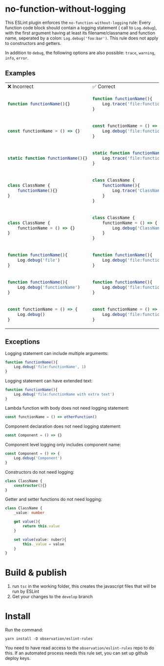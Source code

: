 # no-function-without-logging
This ESLint plugin enforces the `no-function-without-logging` rule: 
Every function code block should contain a logging statement ( call to `Log.debug`), with the first argument having at least its filename/classname and function name, seperated by a colon: `Log.debug('foo:bar')`. 
This rule does not apply to constructors and getters.

In addition to `debug`, the following options are also possible: `trace`, `warning`, `info`, `error`. 

## Examples

<table>
<tr>
<td> ❌ Incorrect </td> <td> ✅ Correct </td>
</tr>
<tr>
<td>

```typescript
function functionName(){}
```
</td>
<td>

```typescript
function functionName(){
    Log.trace('file:functionName');
}
``` 
</td>
</tr>

<tr>
<td>

```typescript
const functionName = () => {}
```
</td>
<td>

```typescript
const functionName = () => {
    Log.debug('file:functionName');
}
```
</td>
</tr>

<tr>
<td>

```typescript
static function functionName(){}
```
</td>
<td>

```typescript
static function functionName(){
    Log.trace('file:functionName');
}
```
</td>
</tr>

<tr>
<td>

```typescript
class ClassName { 
    functionName(){}
}
```
</td>
<td>

```typescript
class ClassName { 
    functionName(){
        Log.trace('ClassName:functionName');
    }
}
```
</td>
</tr>

<tr>
<td>

```typescript
class ClassName { 
    functionName = () => {}
}
```
</td>
<td>

```typescript
class ClassName { 
    functionName = () => {
        Log.debug('ClassName:functionName');
    }
}
```
</td>
</tr>

<tr>
<td>

```typescript
function functionName(){ 
    Log.debug('file')
}
```
</td>
<td>

```typescript
function functionName(){ 
    Log.debug('file:functionName')
}
```
</td>
</tr>

<tr>
<td>

```typescript
function functionName(){ 
    Log.debug('functionName')
}
```
</td>
<td>

```typescript
function functionName(){ 
    Log.debug('file:functionName')
}
```
</td>
</tr>

<tr>
<td>

```typescript
const functionName = () => { 
    Log.debug()
}
```
</td>
<td>

```typescript
const functionName = () => { 
    Log.debug('file:functionName')
}
```
</td>
</tr>
</table>

## Exceptions

Logging statement can include multiple arguments:
```typescript
function functionName(){ 
    Log.debug('file:functionName', 1)
}
```

Logging statement can have extended text:
```typescript
function functionName(){ 
    Log.debug('file:functionName with extra text')
}
```

Lambda function with body does not need logging statement:
```typescript
const functionName = () => otherFunction()
```

Component declaration does not need logging statement:
```typescript
const Component = () => {}
```

Component level logging only includes component name:
```typescript
const Component = () => { 
    Log.debug('Component') 
}
```

Constructors do not need logging:
```typescript
class ClassName {
    constructor(){}
}
```

Getter and setter functions do not need logging:
```typescript
class ClassName {
    _value: number

    get value(){
        return this.value
    }

    set value(value: nuber){
        this._value = value
    }
}
```

# Build & publish

1. run `tsc` in the working folder, this creates the javascript files that will be run by ESLint
2. Get your changes to the `develop` branch

# Install
Run the command:
```shell
yarn install -D observation/eslint-rules
```
You need to have read access to the `observation/eslint-rules` repo to do this. If an automated process needs this rule set, you can set up github deploy keys.